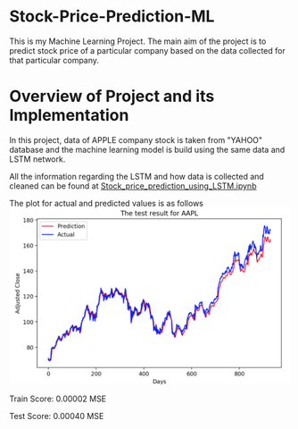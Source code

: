 # Stock-Price-Prediction-ML

This is my Machine Learning Project. The main aim of the project is to predict stock price of a particular company 
based on the data collected for that particular company.

# Overview of Project and its Implementation

In this project, data of APPLE company stock is taken from "YAHOO" database and the machine learning model is build using the
same data and LSTM network.

All the information regarding the LSTM and how data is collected and cleaned can be found at
[Stock_price_prediction_using_LSTM.ipynb](https://github.com/venus-sherathiya/Stock-Price-Prediction-ML/blob/master/Stock_price_prediction_using_LSTM.ipynb)

The plot for actual and predicted values is as follows
![alt text](https://github.com/venus-sherathiya/Stock-Price-Prediction-ML/blob/master/results_image.png)

Train Score: 0.00002 MSE

Test Score: 0.00040 MSE
